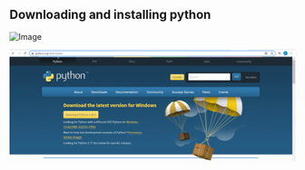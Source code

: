 ## Downloading and installing python


![Image](https://daniel-jb.github.io/CoderDojo/Python/Lesson_1-Downloading-And-Installing/Python_1_1.png)


<img src="Python_1_1.png" alt="image">

